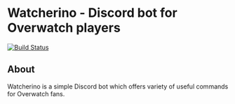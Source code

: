 # Watcherino - Discord bot for Overwatch players

[![Build Status](https://david-dm.org/ronijaakkola/watcherino.svg)](https://david-dm.org/ronijaakkola/watcherino)

## About
Watcherino is a simple Discord bot which offers variety of useful commands for Overwatch fans.
